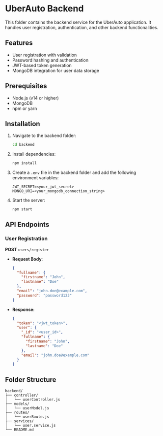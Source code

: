 # UberAuto Backend

This folder contains the backend service for the UberAuto application. It handles user registration, authentication, and other backend functionalities.

## Features

- User registration with validation
- Password hashing and authentication
- JWT-based token generation
- MongoDB integration for user data storage

## Prerequisites

- Node.js (v14 or higher)
- MongoDB
- npm or yarn

## Installation

1. Navigate to the backend folder:

   ```bash
   cd backend
   ```

2. Install dependencies:

   ```bash
   npm install
   ```

3. Create a `.env` file in the backend folder and add the following environment variables:

   ```
   JWT_SECRET=<your_jwt_secret>
   MONGO_URI=<your_mongodb_connection_string>
   ```

4. Start the server:
   ```bash
   npm start
   ```

## API Endpoints

### User Registration

**POST** `users/register`

- **Request Body**:

  ```json
  {
    "fullname": {
      "firstname": "John",
      "lastname": "Doe"
    },
    "email": "john.doe@example.com",
    "password": "password123"
  }
  ```

- **Response**:
  ```json
  {
    "token": "<jwt_token>",
    "user": {
      "_id": "<user_id>",
      "fullname": {
        "firstname": "John",
        "lastname": "Doe"
      },
      "email": "john.doe@example.com"
    }
  }
  ```

## Folder Structure

```
backend/
├── controller/
│   └── userController.js
├── models/
│   └── userModel.js
├── routes/
│   └── userRoute.js
├── services/
│   └── user.service.js
└── README.md
```
